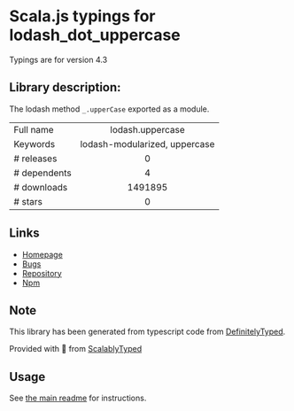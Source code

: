 
# Scala.js typings for lodash_dot_uppercase

Typings are for version 4.3

## Library description:
The lodash method `_.upperCase` exported as a module.

|                    |                 |
| ------------------ | :-------------: |
| Full name          | lodash.uppercase |
| Keywords           | lodash-modularized, uppercase |
| # releases         | 0 |
| # dependents       | 4 |
| # downloads        | 1491895 |
| # stars            | 0 |

## Links
- [Homepage](https://lodash.com/)
- [Bugs](https://github.com/lodash/lodash/issues)
- [Repository](https://github.com/lodash/lodash)
- [Npm](https://www.npmjs.com/package/lodash.uppercase)
    


## Note
This library has been generated from typescript code from [DefinitelyTyped](https://definitelytyped.org).

Provided with :purple_heart: from [ScalablyTyped](https://github.com/oyvindberg/ScalablyTyped)

## Usage
See [the main readme](../../readme.md) for instructions.



